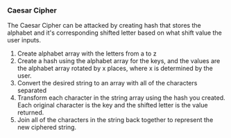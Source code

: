 ### Caesar Cipher

The Caesar Cipher can be attacked by creating hash that stores the alphabet and it's corresponding shifted letter based on what shift value the user inputs.

  1. Create alphabet array with the letters from a to z
  1. Create a hash using the alphabet array for the keys, and the values are the alphabet array rotated by x places, where x is determined by the user.
  1. Convert the desired string to an array with all of the characters separated
  1. Transform each character in the string array using the hash you created. Each original character is the key and the shifted letter is the value returned.
  1. Join all of the characters in the string back together to represent the new ciphered string.
